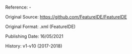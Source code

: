 Reference: -

Original Source: https://github.com/FeatureIDE/FeatureIDE

Original Format: .xml (FeatureIDE)

Publishing Date: 16/05/2021

History: v1-v10 (2017-2018)
